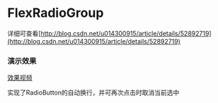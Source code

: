 # FlexRadioGroup

详细可查看[http://blog.csdn.net/u014300915/article/details/52892719](http://blog.csdn.net/u014300915/article/details/52892719)

### 演示效果
[效果视频](http://itzyf.qiniudn.com/20161025102538259.mp4)

实现了RadioButton的自动换行，并可再次点击时取消当前选中